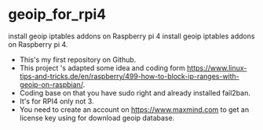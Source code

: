 # geoip_for_rpi4
install geoip iptables addons on Raspberry pi 4
install geoip iptables addons on Raspberry pi 4.
- This's my first repository on Github. 
- This project 's adapted some idea and coding form https://www.linux-tips-and-tricks.de/en/raspberry/499-how-to-block-ip-ranges-with-geoip-on-raspbian/. 
- Coding base on that you have sudo right and already installed fail2ban.
- It's for RPI4 only not 3.
- You need to create an account on https://www.maxmind.com to get an license key using for download geoip database.
